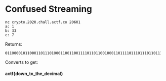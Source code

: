 # Confused Streaming

```
nc crypto.2020.chall.actf.co 20601
a: 1
b: 33
c: 7
```
Returns:
```
01100001011000110111010001100110011110110110010001101111011101110110111001011111011101000110111101011111011101000110100001100101010111110110010001100101011000110110100101101101011000010110110001111101
```
Converts to get:
#### actf{down_to_the_decimal}
